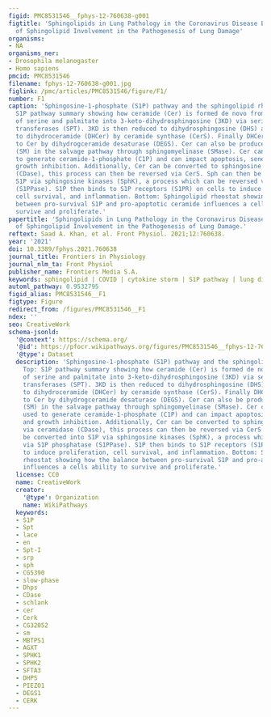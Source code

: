 ```yaml
---
figid: PMC8531546__fphys-12-760638-g001
figtitle: 'Sphingolipids in Lung Pathology in the Coronavirus Disease Era: A Review
  of Sphingolipid Involvement in the Pathogenesis of Lung Damage'
organisms:
- NA
organisms_ner:
- Drosophila melanogaster
- Homo sapiens
pmcid: PMC8531546
filename: fphys-12-760638-g001.jpg
figlink: /pmc/articles/PMC8531546/figure/F1/
number: F1
caption: 'Sphingosine-1-phosphate (S1P) pathway and the sphingolipid rheostat. Top:
  S1P pathway summary showing how ceramide (Cer) is formed de novo from conversion
  of serine and palmitate into 3-keto-dihydrosphingosine (3KD) via serine palmitoyl
  transferases (SPT). 3KD is then reduced to dihydrosphingosine (DHS) and converted
  to dihydroceramide (DHCer) by ceramide synthase (CerS). Finally DHCer is converted
  to Cer by dihydrogceramide desaturase (DEGS). Cer can also be produced from sphingomyelin
  (SM) in the salvage pathway through sphingomyelinase (SMase). Cer can then be used
  to generate ceramide-1-phosphate (C1P) and can impact apoptosis, senescence, and
  growth inhibition. Additionally, Cer can be converted to sphingosine (Sph) via ceramidase
  (CDase), this process can then be reversed via CerS. Sph can then be converted into
  S1P via sphingosine kinases (SphK), a process which can be reversed via S1P phosphatase
  (S1PPase). S1P then binds to S1P receptors (S1PR) on cells to induce proliferation,
  cell survival, and inflammation. Bottom: Sphingolipid rheostat showing how the balance
  between pro-survival S1P and pro-apoptotic ceramide influences a cells ability to
  survive and proliferate.'
papertitle: 'Sphingolipids in Lung Pathology in the Coronavirus Disease Era: A Review
  of Sphingolipid Involvement in the Pathogenesis of Lung Damage.'
reftext: Saad A. Khan, et al. Front Physiol. 2021;12:760638.
year: '2021'
doi: 10.3389/fphys.2021.760638
journal_title: Frontiers in Physiology
journal_nlm_ta: Front Physiol
publisher_name: Frontiers Media S.A.
keywords: sphingolipid | COVID | cytokine storm | S1P pathway | lung disease
automl_pathway: 0.9532795
figid_alias: PMC8531546__F1
figtype: Figure
redirect_from: /figures/PMC8531546__F1
ndex: ''
seo: CreativeWork
schema-jsonld:
  '@context': https://schema.org/
  '@id': https://pfocr.wikipathways.org/figures/PMC8531546__fphys-12-760638-g001.html
  '@type': Dataset
  description: 'Sphingosine-1-phosphate (S1P) pathway and the sphingolipid rheostat.
    Top: S1P pathway summary showing how ceramide (Cer) is formed de novo from conversion
    of serine and palmitate into 3-keto-dihydrosphingosine (3KD) via serine palmitoyl
    transferases (SPT). 3KD is then reduced to dihydrosphingosine (DHS) and converted
    to dihydroceramide (DHCer) by ceramide synthase (CerS). Finally DHCer is converted
    to Cer by dihydrogceramide desaturase (DEGS). Cer can also be produced from sphingomyelin
    (SM) in the salvage pathway through sphingomyelinase (SMase). Cer can then be
    used to generate ceramide-1-phosphate (C1P) and can impact apoptosis, senescence,
    and growth inhibition. Additionally, Cer can be converted to sphingosine (Sph)
    via ceramidase (CDase), this process can then be reversed via CerS. Sph can then
    be converted into S1P via sphingosine kinases (SphK), a process which can be reversed
    via S1P phosphatase (S1PPase). S1P then binds to S1P receptors (S1PR) on cells
    to induce proliferation, cell survival, and inflammation. Bottom: Sphingolipid
    rheostat showing how the balance between pro-survival S1P and pro-apoptotic ceramide
    influences a cells ability to survive and proliferate.'
  license: CC0
  name: CreativeWork
  creator:
    '@type': Organization
    name: WikiPathways
  keywords:
  - S1P
  - Spt
  - lace
  - en
  - Spt-I
  - srp
  - sph
  - CG5390
  - slow-phase
  - Dhps
  - CDase
  - schlank
  - cer
  - Cerk
  - CG32052
  - sm
  - MBTPS1
  - AGXT
  - SPHK1
  - SPHK2
  - SFTA3
  - DHPS
  - PIEZO1
  - DEGS1
  - CERK
---
```

